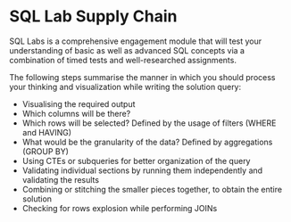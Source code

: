 # SQL Lab Supply Chain
SQL Labs is a comprehensive engagement module that will test your understanding of basic as well as advanced SQL concepts via a combination of timed tests and well-researched assignments.

The following steps summarise the manner in which you should process your thinking and visualization while writing the solution query:
- Visualising the required output
- Which columns will be there?
- Which rows will be selected? Defined by the usage of filters (WHERE and HAVING)
- What would be the granularity of the data? Defined by aggregations (GROUP BY)
- Using CTEs or subqueries for better organization of the query
- Validating individual sections by running them independently and validating the results
- Combining or stitching the smaller pieces together, to obtain the entire solution
- Checking for rows explosion while performing JOINs

